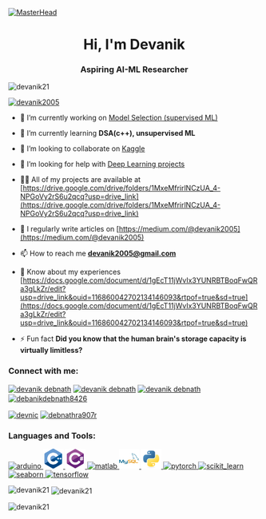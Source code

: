 [![MasterHead](https://www.isical.ac.in/~cvpr/ICDARWML23/images/deepLearning.gif)](www.linkedin.com/in/devanik)
<h1 align="center">Hi, I'm Devanik</h1>
<h3 align="center">Aspiring AI-ML Researcher</h3>

<p align="left"> <img src="https://komarev.com/ghpvc/?username=devanik21&label=Profile%20views&color=0e75b6&style=flat" alt="devanik21" /> </p>
<p align="left"> <a href="www.linkedin.com/in/devanik" target="blank"><img src="https://img.shields.io/twitter/follow/devanik2005?logo=twitter&style=for-the-badge" alt="devanik2005     
" /></a> </p>

- 🔭 I’m currently working on [Model Selection (supervised ML)](https://drive.google.com/file/d/1gk_2cJrcSJH_XLlqIO1eeJejWZiZIFR6/view?usp=drive_link)

- 🌱 I’m currently learning **DSA(c++), unsupervised ML**

- 👯 I’m looking to collaborate on [Kaggle](https://www.kaggle.com/devanikdebnath)

- 🤝 I’m looking for help with [Deep Learning projects](https://drive.google.com/drive/folders/16GRPHyUeSOloOcb75bBmv9ifADLA1vCU?usp=drive_link)

- 👨‍💻 All of my projects are available at [https://drive.google.com/drive/folders/1MxeMfrirlNCzUA_4-NPGoVy2rS6u2qcq?usp=drive_link](https://drive.google.com/drive/folders/1MxeMfrirlNCzUA_4-NPGoVy2rS6u2qcq?usp=drive_link)

- 📝 I regularly write articles on [https://medium.com/@devanik2005](https://medium.com/@devanik2005)

- 📫 How to reach me **devanik2005@gmail.com**

- 📄 Know about my experiences [https://docs.google.com/document/d/1gEcT11jWvIx3YUNRBTBoqFwQRa3gLkZr/edit?usp=drive_link&ouid=116860042702134146093&rtpof=true&sd=true](https://docs.google.com/document/d/1gEcT11jWvIx3YUNRBTBoqFwQRa3gLkZr/edit?usp=drive_link&ouid=116860042702134146093&rtpof=true&sd=true)

- ⚡ Fun fact **Did you know that the human brain's storage capacity is virtually limitless?**

<h3 align="left">Connect with me:</h3>
<p align="left">
<a href="https://linkedin.com/in/devanik debnath" target="blank"><img align="center" src="https://raw.githubusercontent.com/rahuldkjain/github-profile-readme-generator/master/src/images/icons/Social/linked-in-alt.svg" alt="devanik debnath" height="30" width="40" /></a>
<a href="https://stackoverflow.com/users/devanik debnath" target="blank"><img align="center" src="https://raw.githubusercontent.com/rahuldkjain/github-profile-readme-generator/master/src/images/icons/Social/stack-overflow.svg" alt="devanik debnath" height="30" width="40" /></a>
<a href="https://kaggle.com/devanik debnath" target="blank"><img align="center" src="https://raw.githubusercontent.com/rahuldkjain/github-profile-readme-generator/master/src/images/icons/Social/kaggle.svg" alt="devanik debnath" height="30" width="40" /></a>
<a href="https://www.youtube.com/c/debanikdebnath8426" target="blank"><img align="center" src="https://raw.githubusercontent.com/rahuldkjain/github-profile-readme-generator/master/src/images/icons/Social/youtube.svg" alt="debanikdebnath8426" height="30" width="40" /></a>

<a href="https://www.leetcode.com/devnic" target="blank"><img align="center" src="https://raw.githubusercontent.com/rahuldkjain/github-profile-readme-generator/master/src/images/icons/Social/leet-code.svg" alt="devnic" height="30" width="40" /></a>
<a href="https://auth.geeksforgeeks.org/user/debnathra907r" target="blank"><img align="center" src="https://raw.githubusercontent.com/rahuldkjain/github-profile-readme-generator/master/src/images/icons/Social/geeks-for-geeks.svg" alt="debnathra907r" height="30" width="40" /></a>
</p>

<h3 align="left">Languages and Tools:</h3>
<p align="left"> <a href="https://www.arduino.cc/" target="_blank" rel="noreferrer"> <img src="https://cdn.worldvectorlogo.com/logos/arduino-1.svg" alt="arduino" width="40" height="40"/> </a> <a href="https://www.w3schools.com/cpp/" target="_blank" rel="noreferrer"> <img src="https://raw.githubusercontent.com/devicons/devicon/master/icons/cplusplus/cplusplus-original.svg" alt="cplusplus" width="40" height="40"/> </a> <a href="https://www.w3schools.com/cs/" target="_blank" rel="noreferrer"> <img src="https://raw.githubusercontent.com/devicons/devicon/master/icons/csharp/csharp-original.svg" alt="csharp" width="40" height="40"/> </a> <a href="https://www.mathworks.com/" target="_blank" rel="noreferrer"> <img src="https://upload.wikimedia.org/wikipedia/commons/2/21/Matlab_Logo.png" alt="matlab" width="40" height="40"/> </a> <a href="https://www.mysql.com/" target="_blank" rel="noreferrer"> <img src="https://raw.githubusercontent.com/devicons/devicon/master/icons/mysql/mysql-original-wordmark.svg" alt="mysql" width="40" height="40"/> </a> <a href="https://www.python.org" target="_blank" rel="noreferrer"> <img src="https://raw.githubusercontent.com/devicons/devicon/master/icons/python/python-original.svg" alt="python" width="40" height="40"/> </a> <a href="https://pytorch.org/" target="_blank" rel="noreferrer"> <img src="https://www.vectorlogo.zone/logos/pytorch/pytorch-icon.svg" alt="pytorch" width="40" height="40"/> </a> <a href="https://scikit-learn.org/" target="_blank" rel="noreferrer"> <img src="https://upload.wikimedia.org/wikipedia/commons/0/05/Scikit_learn_logo_small.svg" alt="scikit_learn" width="40" height="40"/> </a> <a href="https://seaborn.pydata.org/" target="_blank" rel="noreferrer"> <img src="https://seaborn.pydata.org/_images/logo-mark-lightbg.svg" alt="seaborn" width="40" height="40"/> </a> <a href="https://www.tensorflow.org" target="_blank" rel="noreferrer"> <img src="https://www.vectorlogo.zone/logos/tensorflow/tensorflow-icon.svg" alt="tensorflow" width="40" height="40"/> </a> </p>

<p><img align="left" src="https://github-readme-stats.vercel.app/api/top-langs?username=devanik21&show_icons=true&locale=en&layout=compact" alt="devanik21" /></p>

<p>&nbsp;<img align="center" src="https://github-readme-stats.vercel.app/api?username=devanik21&show_icons=true&locale=en" alt="devanik21" /></p>

<p><img align="center" src="https://github-readme-streak-stats.herokuapp.com/?user=devanik21&" alt="devanik21" /></p>
